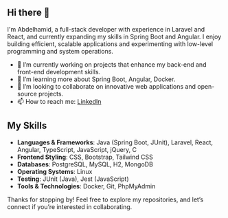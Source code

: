 ## Hi there 👋

I'm Abdelhamid, a full-stack developer with experience in Laravel and React, and currently expanding my skills in Spring Boot and Angular. I enjoy building efficient, scalable applications and experimenting with low-level programming and system operations.

- 🔭 I’m currently working on projects that enhance my back-end and front-end development skills.
- 🌱 I’m learning more about Spring Boot, Angular, Docker.
- 👯 I’m looking to collaborate on innovative web applications and open-source projects.
- 📫 How to reach me: [LinkedIn](https://www.linkedin.com/in/abdelhamid-lamtioui-3653a32a1/)

## My Skills
- **Languages & Frameworks**: Java (Spring Boot, JUnit), Laravel, React, Angular, TypeScript, JavaScript, jQuery, C
- **Frontend Styling**: CSS, Bootstrap, Tailwind CSS
- **Databases**: PostgreSQL, MySQL, H2, MongoDB
- **Operating Systems**: Linux
- **Testing**: JUnit (Java), Jest (JavaScript)
- **Tools & Technologies**: Docker, Git, PhpMyAdmin

Thanks for stopping by! Feel free to explore my repositories, and let’s connect if you’re interested in collaborating.
